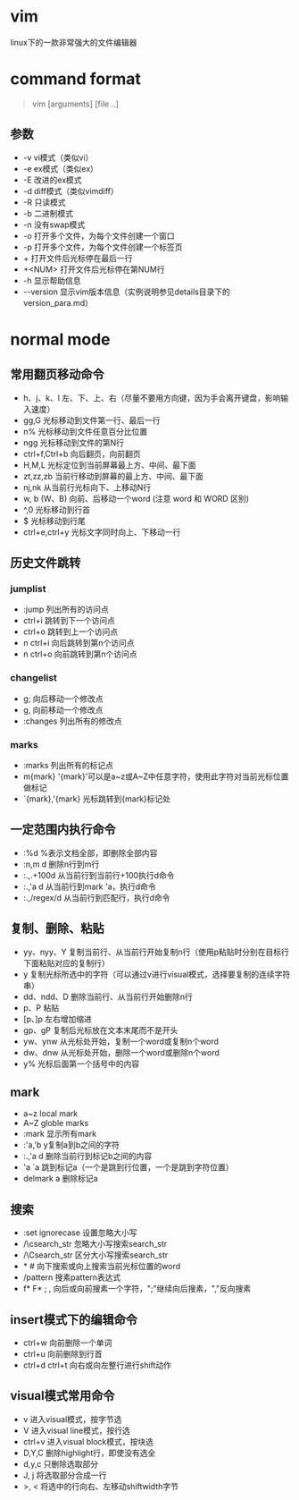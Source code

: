 # vim
linux下的一款非常强大的文件编辑器
# command format
> vim [arguments] [file ..]
## 参数
* -v vi模式（类似vi）
* -e ex模式（类似ex）
* -E 改进的ex模式
* -d diff模式（类似vimdiff）
* -R 只读模式
* -b 二进制模式
* -n 没有swap模式
* -o 打开多个文件，为每个文件创建一个窗口
* -p 打开多个文件，为每个文件创建一个标签页
* \+ 打开文件后光标停在最后一行
* +\<NUM\> 打开文件后光标停在第NUM行
* -h 显示帮助信息
* --version 显示vim版本信息（实例说明参见details目录下的version_para.md）
# normal mode
## 常用翻页移动命令
* h、j、k、l 左、下、上、右（尽量不要用方向键，因为手会离开键盘，影响输入速度）
* gg,G 光标移动到文件第一行、最后一行
* n% 光标移动到文件任意百分比位置
* ngg 光标移动到文件的第N行
* ctrl+f,Ctrl+b 向后翻页，向前翻页
* H,M,L 光标定位到当前屏幕最上方、中间、最下面
* zt,zz,zb 当前行移动到屏幕的最上方、中间、最下面
* nj,nk 从当前行光标向下、上移动N行
* w, b (W、B) 向前、后移动一个word (注意 word 和 WORD 区别)
* ^,0 光标移动到行首
* $ 光标移动到行尾
* ctrl+e,ctrl+y 光标文字同时向上、下移动一行
## 历史文件跳转
### jumplist
* :jump 列出所有的访问点
* ctrl+i 跳转到下一个访问点
* ctrl+o 跳转到上一个访问点
* n ctrl+i 向后跳转到第n个访问点
* n ctrl+o 向前跳转到第n个访问点
### changelist
* g; 向后移动一个修改点
* g, 向前移动一个修改点
* :changes 列出所有的修改点
### marks
* :marks 列出所有的标记点
* m{mark} \'{mark}\'可以是a~z或A~Z中任意字符，使用此字符对当前光标位置做标记
* \`{mark},\'{mark} 光标跳转到{mark}标记处
## 一定范围内执行命令
* :%d %表示文档全部，即删除全部内容
* :n,m d 删除n行到m行
* :.,.+100d 从当前行到当前行+100执行d命令
* :.,'a d 从当前行到mark 'a，执行d命令
* :.,\/regex\/d 从当前行到匹配行，执行d命令
## 复制、删除、粘贴
* yy、nyy、Y 复制当前行、从当前行开始复制n行（使用p粘贴时分别在目标行下面粘贴对应的复制行）
* y 复制光标所选中的字符（可以通过v进行visual模式，选择要复制的连续字符串）
* dd、ndd、D 删除当前行、从当前行开始删除n行
* p、P 粘贴
* [p、]p 左右增加缩进
* gp、gP 复制后光标放在文本末尾而不是开头
* yw、ynw 从光标处开始，复制一个word或复制n个word
* dw、dnw 从光标处开始，删除一个word或删除n个word
* y% 光标后面第一个括号中的内容
## mark
* a~z local mark
* A~Z globle marks
* :mark 显示所有mark
* :'a,'b y复制a到b之间的字符
* :.,'a d 删除当前行到标记b之间的内容
* 'a \`a 跳到标记a（一个是跳到行位置，一个是跳到字符位置）
* delmark a 删除标记a
## 搜索
* :set ignorecase 设置忽略大小写
* /\csearch_str 忽略大小写搜索search_str
* /\Csearch_str 区分大小写搜索search_str
* \* # 向下搜索或向上搜索当前光标位置的word
* /pattern 搜素pattern表达式
* f* F* ; , 向后或向前搜素一个字符，";"继续向后搜素，","反向搜素
## insert模式下的编辑命令
* ctrl+w 向前删除一个单词
* ctrl+u 向前删除到行首
* ctrl+d ctrl+t 向右或向左整行进行shift动作
## visual模式常用命令
* v 进入visual模式，按字节选
* V 进入visual line模式，按行选
* ctrl+v 进入visual block模式，按块选
* D,Y,C 删除highlight行，即使没有选全
* d,y,c 只删除选取部分
* J, j 将选取部分合成一行
* \>, < 将选中的行向右、左移动shiftwidth字节
